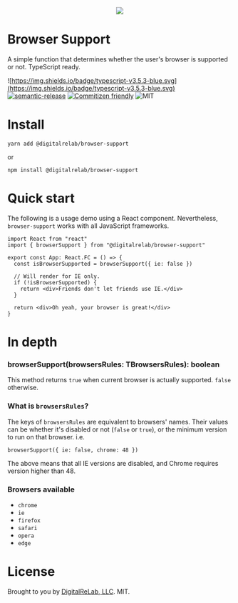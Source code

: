 <p align="center">
  <img src="https://i.imgur.com/WWCvUgE.png" />
</p>

# Browser Support

A simple function that determines whether the user's browser is supported or not. TypeScript ready.

![https://img.shields.io/badge/typescript-v3.5.3-blue.svg](https://img.shields.io/badge/typescript-v3.5.3-blue.svg)
[![semantic-release](https://img.shields.io/badge/%20%20%F0%9F%93%A6%F0%9F%9A%80-semantic--release-e10079.svg)](https://github.com/semantic-release/semantic-release)
[![Commitizen friendly](https://img.shields.io/badge/commitizen-friendly-brightgreen.svg)](http://commitizen.github.io/cz-cli/)
![MIT](https://img.shields.io/badge/license-MIT-blue.svg)


# Install

```shell
yarn add @digitalrelab/browser-support
```

or

```shell
npm install @digitalrelab/browser-support
```

# Quick start

The following is a usage demo using a React component. Nevertheless, `browser-support` works with all JavaScript frameworks.

```tsx
import React from "react"
import { browserSupport } from "@digitalrelab/browser-support"

export const App: React.FC = () => {
  const isBrowserSupported = browserSupport({ ie: false })

  // Will render for IE only.
  if (!isBrowserSupported) {
    return <div>Friends don't let friends use IE.</div>
  }

  return <div>Oh yeah, your browser is great!</div>
}
```

# In depth

### browserSupport(browsersRules: TBrowsersRules): boolean
This method returns `true` when current browser is actually supported. `false` otherwise.

### What is `browsersRules`?

The keys of `browsersRules` are equivalent to browsers' names. Their values can be whether it's disabled or not (`false` or `true`), or the minimum version to run on that browser. i.e.

```tsx
browserSupport({ ie: false, chrome: 48 })
```

The above means that all IE versions are disabled, and Chrome requires version higher than 48.

### Browsers available

- `chrome`
- `ie`
- `firefox`
- `safari`
- `opera`
- `edge`

# License

Brought to you by [DigitalReLab, LLC](https://starchive.io/). MIT.